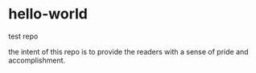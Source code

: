# hello-world
test repo

the intent of this repo is to provide the readers with a sense of pride and accomplishment.
